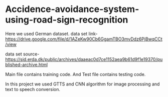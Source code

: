 # Accidence-avoidance-system-using-road-sign-recognition

Here we used German dataset.
 data set link- https://drive.google.com/file/d/1AZeKw90Cb6GgamTBO3mvDdz6PjBwqCCt/view
 
 data set source- https://sid.erda.dk/public/archives/daaeac0d7ce1152aea9b61d9f1e19370/published-archive.html
 
 Main file contains training code. And Test file contains testing code.
 
 In this project we used GTTS and CNN algorithm for image processing and text to speech conversion.
